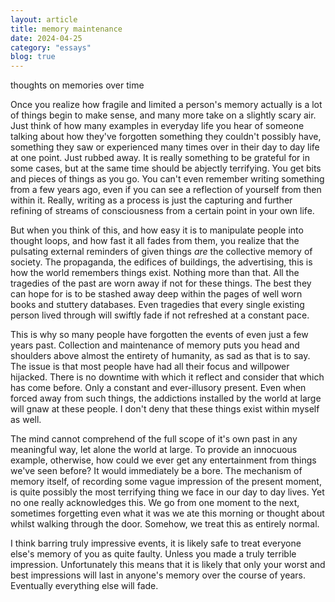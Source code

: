 ```yaml
---
layout: article
title: memory maintenance
date: 2024-04-25
category: "essays"
blog: true
---
```

thoughts on memories over time
<!-- excerpt -->

Once you realize how fragile and limited a person's memory actually is a lot of things begin to make sense, and many more take on a slightly scary air. Just think of how many examples in everyday life you hear of someone talking about how they've forgotten something they couldn't possibly have, something they saw or experienced many times over in their day to day life at one point. Just rubbed away. It is really something to be grateful for in some cases, but at the same time should be abjectly terrifying. You get bits and pieces of things as you go. You can't even remember writing something from a few years ago, even if you can see a reflection of yourself from then within it. Really, writing as a process is just the capturing and further refining of streams of consciousness from a certain point in your own life. 

But when you think of this, and how easy it is to manipulate people into thought loops, and how fast it all fades from them, you realize that the pulsating external reminders of given things *are* the collective memory of society. The propaganda, the edifices of buildings, the advertising, this is how the world remembers things exist. Nothing more than that. All the tragedies of the past are worn away if not for these things. The best they can hope for is to be stashed away deep within the pages of well worn books and stuttery databases. Even tragedies that every single existing person lived through will swiftly fade if not refreshed at a constant pace.

This is why so many people have forgotten the events of even just a few years past. Collection and maintenance of memory puts you head and shoulders above almost the entirety of humanity, as sad as that is to say. The issue is that most people have had all their focus and willpower hijacked. There is no downtime with which it reflect and consider that which has come before. Only a constant and ever-illusory present. Even when forced away from such things, the addictions installed by the world at large will gnaw at these people. I don't deny that these things exist within myself as well.

The mind cannot comprehend of the full scope of it's own past in any meaningful way, let alone the world at large. To provide an innocuous example, otherwise, how could we ever get any entertainment from things we've seen before? It would immediately be a bore. The mechanism of memory itself, of recording some vague impression of the present moment, is quite possibly the most terrifying thing we face in our day to day lives. Yet no one really acknowledges this. We go from one moment to the next, sometimes forgetting even what it was we ate this morning or thought about whilst walking through the door. Somehow, we treat this as entirely normal. 

I think barring truly impressive events, it is likely safe to treat everyone else's memory of you as quite faulty. Unless you made a truly terrible impression. Unfortunately this means that it is likely that only your worst and best impressions will last in anyone's memory over the course of years. Eventually everything else will fade. 